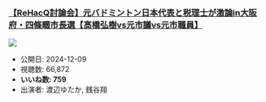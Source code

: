 ### [【ReHacQ討論会】元バドミントン日本代表と税理士が激論in大阪府・四條畷市長選【高橋弘樹vs元市議vs元市職員】](https://www.youtube.com/watch?v=TgrMZgu-kxU)
[![](https://img.youtube.com/vi/TgrMZgu-kxU/sddefault.jpg)](https://www.youtube.com/watch?v=TgrMZgu-kxU)
-   公開日: 2024-12-09
-   視聴数: 66,872
-   **いいね数: 759**
-   出演者: 渡辺ゆたか, 銭谷翔
